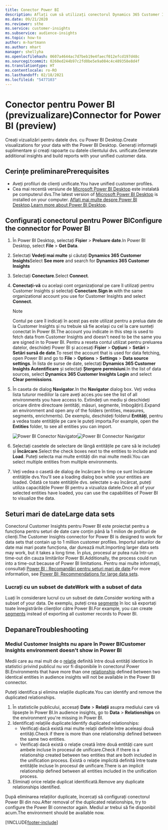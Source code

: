 ```yaml
---
title: Conector Power BI
description: Aflați cum să utilizați conectorul Dynamics 365 Customer Insights în Power BI.
ms.date: 09/21/2020
ms.reviewer: sthe
ms.service: customer-insights
ms.subservice: audience-insights
ms.topic: how-to
author: m-hartmann
ms.author: mhart
manager: shellyha
ms.openlocfilehash: 0607a4644ac7d7beb19e4faecf012efcd197d48c
ms.sourcegitcommit: 0260ed244b97c2fd0be5e9a084c4c489358e8d4f
ms.translationtype: HT
ms.contentlocale: ro-RO
ms.lasthandoff: 02/18/2021
ms.locfileid: "5477103"
---
```

# <a name="connector-for-power-bi-preview"></a><span data-ttu-id="58a3a-103">Conector pentru Power BI (previzualizare)</span><span class="sxs-lookup"><span data-stu-id="58a3a-103">Connector for Power BI (preview)</span></span>

<span data-ttu-id="58a3a-104">Creați vizualizări pentru datele dvs. cu Power BI Desktop.</span><span class="sxs-lookup"><span data-stu-id="58a3a-104">Create visualizations for your data with the Power BI Desktop.</span></span> <span data-ttu-id="58a3a-105">Generați informații suplimentare și creați rapoarte cu datele clientului dvs. unificate.</span><span class="sxs-lookup"><span data-stu-id="58a3a-105">Generate additional insights and build reports with your unified customer data.</span></span>

## <a name="prerequisites"></a><span data-ttu-id="58a3a-106">Cerințe preliminare</span><span class="sxs-lookup"><span data-stu-id="58a3a-106">Prerequisites</span></span>

- <span data-ttu-id="58a3a-107">Aveți profiluri de clienți unificate.</span><span class="sxs-lookup"><span data-stu-id="58a3a-107">You have unified customer profiles.</span></span>
- <span data-ttu-id="58a3a-108">Cea mai recentă versiune de [Microsoft Power BI Desktop](https://powerbi.microsoft.com/desktop/) este instalată pe computerul dvs.</span><span class="sxs-lookup"><span data-stu-id="58a3a-108">The latest version of [Microsoft Power BI Desktop](https://powerbi.microsoft.com/desktop/) is installed on your computer.</span></span> <span data-ttu-id="58a3a-109">[Aflați mai multe despre Power BI Desktop](https://docs.microsoft.com/power-bi/desktop-what-is-desktop).</span><span class="sxs-lookup"><span data-stu-id="58a3a-109">[Learn more about Power BI Desktop](https://docs.microsoft.com/power-bi/desktop-what-is-desktop).</span></span>

## <a name="configure-the-connector-for-power-bi"></a><span data-ttu-id="58a3a-110">Configurați conectorul pentru Power BI</span><span class="sxs-lookup"><span data-stu-id="58a3a-110">Configure the connector for Power BI</span></span>

1. <span data-ttu-id="58a3a-111">În Power BI Desktop, selectați **Fișier** > **Preluare date**.</span><span class="sxs-lookup"><span data-stu-id="58a3a-111">In Power BI Desktop, select **File** > **Get Data**.</span></span>

1. <span data-ttu-id="58a3a-112">Selectați **Vedeți mai multe** și căutați **Dynamics 365 Customer Insights**</span><span class="sxs-lookup"><span data-stu-id="58a3a-112">Select **See more** and search for **Dynamics 365 Customer Insights**</span></span>

1. <span data-ttu-id="58a3a-113">Selectați **Conectare**.</span><span class="sxs-lookup"><span data-stu-id="58a3a-113">Select **Connect**.</span></span>

1. <span data-ttu-id="58a3a-114">**Conectați-vă** cu același cont organizațional pe care îl utilizați pentru Customer Insights și selectați **Conectare**.</span><span class="sxs-lookup"><span data-stu-id="58a3a-114">**Sign in** with the same organizational account you use for Customer Insights and select **Connect**.</span></span>
   > [!NOTE]
   > <span data-ttu-id="58a3a-115">Contul pe care îl indicați în acest pas este utilizat pentru a prelua date de la Customer Insights și nu trebuie să fie același cu cel la care sunteți conectat în Power BI.</span><span class="sxs-lookup"><span data-stu-id="58a3a-115">The account you indicate in this step is used to fetch data from Customer Insights and doesn't need to be the same you are signed in to Power BI.</span></span> <span data-ttu-id="58a3a-116">Pentru a reseta contul utilizat pentru preluarea datelor, deschideți Power BI și accesați **Fișier** > **Opțiuni** > **Setări** > **Setări sursă de date**.</span><span class="sxs-lookup"><span data-stu-id="58a3a-116">To reset the account that is used for data fetching, open Power BI and go to **File** > **Options** > **Settings** > **Data source settings**.</span></span> <span data-ttu-id="58a3a-117">În lista de surse de date, selectați **Dynamics 365 Customer Insights Autentificare** și selectați **Ștergere permisiuni**.</span><span class="sxs-lookup"><span data-stu-id="58a3a-117">In the list of data sources, select **Dynamics 365 Customer Insights Login** and select **Clear permissions**.</span></span>  

1. <span data-ttu-id="58a3a-118">În caseta de dialog **Navigator**.</span><span class="sxs-lookup"><span data-stu-id="58a3a-118">In the **Navigator** dialog box.</span></span> <span data-ttu-id="58a3a-119">Veți vedea lista tuturor mediilor la care aveți acces.</span><span class="sxs-lookup"><span data-stu-id="58a3a-119">you see the list of all environments you have access to.</span></span> <span data-ttu-id="58a3a-120">Extindeți un mediu și deschideți oricare dintre directoare (entități, măsuri, segmente, îmbogățiri).</span><span class="sxs-lookup"><span data-stu-id="58a3a-120">Expand an environment and open any of the folders (entities, measures, segments, enrichments).</span></span> <span data-ttu-id="58a3a-121">De exemplu, deschideți folderul **Entități**, pentru a vedea toate entitățile pe care le puteți importa.</span><span class="sxs-lookup"><span data-stu-id="58a3a-121">For example, open the **Entities** folder, to see all entities you can import.</span></span>

   <span data-ttu-id="58a3a-122">![Power BI Conector Navigator](media/power-bi-navigator.png "Conector Navigator Power BI")</span><span class="sxs-lookup"><span data-stu-id="58a3a-122">![Power BI Connector Navigator](media/power-bi-navigator.png "Power BI Connector Navigator")</span></span>

1. <span data-ttu-id="58a3a-123">Selectați casetele de selectare de lângă entitățile pe care să le includeți și **Încărcare**.</span><span class="sxs-lookup"><span data-stu-id="58a3a-123">Select the check boxes next to the entities to include and **Load**.</span></span> <span data-ttu-id="58a3a-124">Puteți selecta mai multe entități din mai multe medii.</span><span class="sxs-lookup"><span data-stu-id="58a3a-124">You can select multiple entities from multiple environments.</span></span>

1. <span data-ttu-id="58a3a-125">Veți vedea o casetă de dialog de încărcare în timp ce sunt încărcate entitățile dvs.</span><span class="sxs-lookup"><span data-stu-id="58a3a-125">You'll see a loading dialog box while your entities are loaded.</span></span> <span data-ttu-id="58a3a-126">Odată ce toate entitățile dvs. selectate s-au încărcat, puteți utiliza capacitățile Power BI pentru a vizualiza datele.</span><span class="sxs-lookup"><span data-stu-id="58a3a-126">Once all of your selected entities have loaded, you can use the capabilities of Power BI to visualize the data.</span></span>

## <a name="large-data-sets"></a><span data-ttu-id="58a3a-127">Seturi mari de date</span><span class="sxs-lookup"><span data-stu-id="58a3a-127">Large data sets</span></span>

<span data-ttu-id="58a3a-128">Conectorul Customer Insights pentru Power BI este proiectat pentru a funcționa pentru seturi de date care conțin până la 1 milion de profiluri de clienți.</span><span class="sxs-lookup"><span data-stu-id="58a3a-128">The Customer Insights connector for Power BI is designed to work for data sets that contain up to 1 million customer profiles.</span></span> <span data-ttu-id="58a3a-129">Importul seturilor de date mai mari poate funcționa, dar durează mult.</span><span class="sxs-lookup"><span data-stu-id="58a3a-129">Importing larger data sets may work, but it takes a long time.</span></span> <span data-ttu-id="58a3a-130">În plus, procesul ar putea rula într-un time-out din cauza limitărilor Power BI.</span><span class="sxs-lookup"><span data-stu-id="58a3a-130">Additionally, the process could run into a time-out because of Power BI limitations.</span></span> <span data-ttu-id="58a3a-131">Pentru mai multe informații, consultați [Power BI : Recomandări pentru seturi mari de date](https://docs.microsoft.com/power-bi/admin/service-premium-what-is#large-datasets).</span><span class="sxs-lookup"><span data-stu-id="58a3a-131">For more information, see [Power BI: Recommendations for large data sets](https://docs.microsoft.com/power-bi/admin/service-premium-what-is#large-datasets).</span></span> 

### <a name="work-with-a-subset-of-data"></a><span data-ttu-id="58a3a-132">Lucrați cu un subset de date</span><span class="sxs-lookup"><span data-stu-id="58a3a-132">Work with a subset of data</span></span>

<span data-ttu-id="58a3a-133">Luați în considerare lucrul cu un subset de date.</span><span class="sxs-lookup"><span data-stu-id="58a3a-133">Consider working with a subset of your data.</span></span> <span data-ttu-id="58a3a-134">De exemplu, puteți crea [segmente](segments.md) în loc să exportați toate înregistrările clienților către Power BI.</span><span class="sxs-lookup"><span data-stu-id="58a3a-134">For example, you can create [segments](segments.md) instead of exporting all customer records to Power BI.</span></span>

## <a name="troubleshooting"></a><span data-ttu-id="58a3a-135">Depanare</span><span class="sxs-lookup"><span data-stu-id="58a3a-135">Troubleshooting</span></span>

### <a name="customer-insights-environment-doesnt-show-in-power-bi"></a><span data-ttu-id="58a3a-136">Mediul Customer Insights nu apare în Power BI</span><span class="sxs-lookup"><span data-stu-id="58a3a-136">Customer Insights environment doesn't show in Power BI</span></span>

<span data-ttu-id="58a3a-137">Medii care au mai mult de o [relaţie](relationships.md) definită între două entități identice în statistici privind publicul nu vor fi disponibile în conectorul Power BI.</span><span class="sxs-lookup"><span data-stu-id="58a3a-137">Environments that have more than one [relationship](relationships.md) defined between two identical entities in audience insights will not be available in the Power BI connector.</span></span>

<span data-ttu-id="58a3a-138">Puteți identifica și elimina relațiile duplicate.</span><span class="sxs-lookup"><span data-stu-id="58a3a-138">You can identify and remove the duplicated relationships.</span></span>

1. <span data-ttu-id="58a3a-139">În statisticile publicului, accesați **Date** > **Relații** asupra mediului care vă lipsește în Power BI.</span><span class="sxs-lookup"><span data-stu-id="58a3a-139">In audience insights, go to **Data** > **Relationships** on the environment you're missing in Power BI.</span></span>
2. <span data-ttu-id="58a3a-140">Identificați relațiile duplicate:</span><span class="sxs-lookup"><span data-stu-id="58a3a-140">Identify duplicated relationships:</span></span>
   - <span data-ttu-id="58a3a-141">Verificați dacă există mai multe relații definite între aceleași două entități.</span><span class="sxs-lookup"><span data-stu-id="58a3a-141">Check if there is more than one relationship defined between the same two entities.</span></span>
   - <span data-ttu-id="58a3a-142">Verificați dacă există o relație creată între două entități care sunt ambele incluse în procesul de unificare.</span><span class="sxs-lookup"><span data-stu-id="58a3a-142">Check if there is a relationship created between two entities that are both included in the unification process.</span></span> <span data-ttu-id="58a3a-143">Există o relație implicită definită între toate entitățile incluse în procesul de unificare.</span><span class="sxs-lookup"><span data-stu-id="58a3a-143">There is an implicit relationship defined between all entities included in the unification process.</span></span>
3. <span data-ttu-id="58a3a-144">Eliminați orice relație duplicat identificată.</span><span class="sxs-lookup"><span data-stu-id="58a3a-144">Remove any duplicate relationships identified.</span></span>

<span data-ttu-id="58a3a-145">După eliminarea relațiilor duplicate, încercați să configurați conectorul Power BI din nou.</span><span class="sxs-lookup"><span data-stu-id="58a3a-145">After removal of the duplicated relationships, try to configure the Power BI connector again.</span></span> <span data-ttu-id="58a3a-146">Mediul ar trebui să fie disponibil acum.</span><span class="sxs-lookup"><span data-stu-id="58a3a-146">The environment should be available now.</span></span>

[!INCLUDE[footer-include](../includes/footer-banner.md)]

